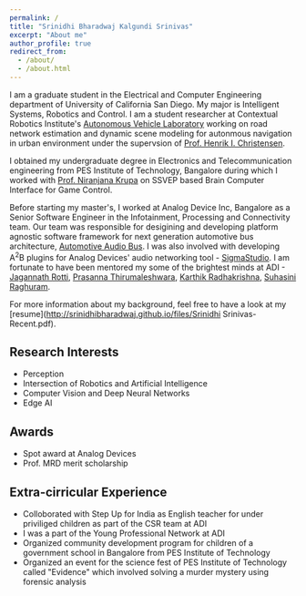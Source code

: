 ```yaml
---
permalink: /
title: "Srinidhi Bharadwaj Kalgundi Srinivas"
excerpt: "About me"
author_profile: true
redirect_from: 
  - /about/
  - /about.html
---
```


I am a graduate student in the Electrical and Computer Engineering department of University of California San Diego. My major is Intelligent Systems, Robotics and Control. I am a student researcher at Contextual Robotics Institute's [Autonomous Vehicle Laboratory](http://avl.ucsd.edu) working on road network estimation and dynamic scene modeling for autonmous navigation in urban environment under the supervsion of [Prof. Henrik I. Christensen](http://www.hichristensen.net/).

I obtained my undergraduate degree in Electronics and Telecommunication engineering from PES Institute of Technology, Bangalore during which I worked with [Prof. Niranjana Krupa](https://staff.pes.edu/nm1042) on SSVEP based Brain Computer Interface for Game Control.

Before starting my master's, I worked at Analog Device Inc, Bangalore as a Senior Software Engineer in the Infotainment, Processing and Connectivity team. Our team was responsible for desigining and developing platform agnostic software framework for next generation automotive bus architecture, [Automotive Audio Bus](https://www.analog.com/en/design-center/evaluation-hardware-and-software/software/a2b-software.html#software-overview).  I was also involved with developing A<sup>2</sup>B plugins for Analog Devices' audio networking tool - [SigmaStudio](https://www.analog.com/en/design-center/evaluation-hardware-and-software/software/ss_sigst_02.html). I am fortunate to have been mentored my some of the brightest minds at ADI - [Jagannath Rotti](https://www.linkedin.com/in/jagannath-rotti-a380416/), [Prasanna Thirumaleshwara](https://www.linkedin.com/in/prasanna-b-t-899a9491/), [Karthik Radhakrishna](https://www.linkedin.com/in/karthik-radhakrishna-02918627/), [Suhasini Raghuram](https://www.linkedin.com/in/suhasinipr/).

For more information about my background, feel free to have a look at my [resume](http://srinidhibharadwaj.github.io/files/Srinidhi Srinivas-Recent.pdf).


## Research Interests
- Perception
- Intersection of Robotics and Artificial Intelligence
- Computer Vision and Deep Neural Networks
- Edge AI

## Awards
- Spot award at Analog Devices
- Prof. MRD merit scholarship

## Extra-cirricular Experience
- Colloborated with Step Up for India as English teacher for under priviliged children as part of the CSR team at ADI
- I was a part of the Young Professional Network at ADI
- Organized community development program for children of a government school in Bangalore from PES Institute of Technology
- Organized an event for the science fest of PES Institute of Technology called "Evidence" which involved solving a murder mystery using forensic analysis
